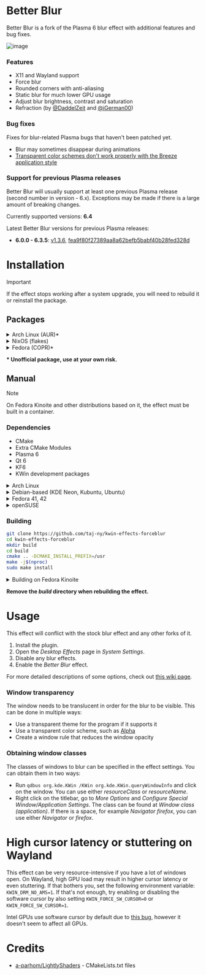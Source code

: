 # Better Blur
Better Blur is a fork of the Plasma 6 blur effect with additional features and bug fixes.

![image](https://github.com/user-attachments/assets/f8a7c618-89b4-485a-b0f8-29dd5f77e3ca)

### Features
- X11 and Wayland support
- Force blur
- Rounded corners with anti-aliasing
- Static blur for much lower GPU usage
- Adjust blur brightness, contrast and saturation
- Refraction (by [@DaddelZeit](https://github.com/DaddelZeit) and [@iGerman00](https://github.com/iGerman00))

### Bug fixes
Fixes for blur-related Plasma bugs that haven't been patched yet.

- Blur may sometimes disappear during animations
- [Transparent color schemes don't work properly with the Breeze application style](https://github.com/taj-ny/kwin-effects-forceblur/pull/38)

### Support for previous Plasma releases
Better Blur will usually support at least one previous Plasma release (second number in version - 6.x). Exceptions may be made if there is a large amount of breaking 
changes.

Currently supported versions: **6.4**

Latest Better Blur versions for previous Plasma releases:
- **6.0.0 - 6.3.5**: [v1.3.6](https://github.com/taj-ny/kwin-effects-forceblur/releases/tag/v1.3.6),
[fea9f80f27389aa8a62befb5babf40b28fed328d](https://github.com/taj-ny/kwin-effects-forceblur/tree/fea9f80f27389aa8a62befb5babf40b28fed328d)

# Installation
> [!IMPORTANT]
> If the effect stops working after a system upgrade, you will need to rebuild it or reinstall the package.

## Packages
<details>
  <summary>Arch Linux (AUR)*</summary>
  <br>

  **Choose *cleanBuild* when reinstalling the package.**

  https://aur.archlinux.org/packages/kwin-effects-forceblur
  ```
  yay -S kwin-effects-forceblur
  ```
</details>
<details>
  <summary>NixOS (flakes)</summary>
  <br>

  ``flake.nix``:
  ```nix
  {
    inputs = {
      nixpkgs.url = "github:nixos/nixpkgs/nixos-unstable";

      kwin-effects-forceblur = {
        url = "github:taj-ny/kwin-effects-forceblur";
        inputs.nixpkgs.follows = "nixpkgs";
      };
    };
  }
  ```

  ```nix
  { inputs, pkgs, ... }:

  {
    environment.systemPackages = [
      inputs.kwin-effects-forceblur.packages.${pkgs.system}.default # Wayland
      inputs.kwin-effects-forceblur.packages.${pkgs.system}.x11 # X11
    ];
  }
  ```
</details>
<details>
  <summary>Fedora (COPR)*</summary>
  <br>

  **This package is usually built against the latest version of KWin available in Fedora's official repositories, with a delay of up to 24 hours due to Fedora's update mechanism using bodhi. If you use a beta/testing/copr/advisory version of KWin, the effect may not work. In that case, you need to either recompile the effect using the instructions below, or rebuild the SRPM using `rpmbuild --rebuild /path/to/srpm.src.rpm`. Uninstall the rpm of the effect before attempting your build.**

  [Repository](https://copr.fedorainfracloud.org/coprs/hazel-bunny/ricing/package/kwin-effects-forceblur/)
  ```
  sudo dnf copr enable hazel-bunny/ricing
  sudo dnf install --refresh kwin-effects-forceblur kwin-effects-forceblur-x11 # Install x11 version only if you use kwin-x11
  ```
</details>

**\* Unofficial package, use at your own risk.**

## Manual
> [!NOTE]
> On Fedora Kinoite and other distributions based on it, the effect must be built in a container.

### Dependencies
- CMake
- Extra CMake Modules
- Plasma 6
- Qt 6
- KF6
- KWin development packages

<details>
  <summary>Arch Linux</summary>
  <br>

  Wayland:
  ```
  sudo pacman -S base-devel git extra-cmake-modules qt6-tools kwin
  ```
  
  X11:
  ```
  sudo pacman -S base-devel git extra-cmake-modules qt6-tools kwin-x11
  ```
</details>

<details>
  <summary>Debian-based (KDE Neon, Kubuntu, Ubuntu)</summary>
  <br>

  Wayland:
  ```
  sudo apt install -y git cmake g++ extra-cmake-modules qt6-tools-dev kwin-dev libkf6configwidgets-dev gettext libkf6crash-dev libkf6globalaccel-dev libkf6kio-dev libkf6service-dev libkf6notifications-dev libkf6kcmutils-dev libkdecorations3-dev libxcb-composite0-dev libxcb-randr0-dev libxcb-shm0-dev
  ```
  
  X11:
  ```
  sudo apt install -y git cmake g++ extra-cmake-modules qt6-tools-dev kwin-x11-dev libkf6configwidgets-dev gettext libkf6crash-dev libkf6globalaccel-dev libkf6kio-dev libkf6service-dev libkf6notifications-dev libkf6kcmutils-dev libkdecorations3-dev libxcb-composite0-dev libxcb-randr0-dev libxcb-shm0-dev
  ```
</details>

<details>
  <summary>Fedora 41, 42</summary>
  <br>

  Wayland:
  ```
  sudo dnf -y install git cmake extra-cmake-modules gcc-g++ kf6-kwindowsystem-devel plasma-workspace-devel libplasma-devel qt6-qtbase-private-devel qt6-qtbase-devel cmake kwin-devel extra-cmake-modules kwin-devel kf6-knotifications-devel kf6-kio-devel kf6-kcrash-devel kf6-ki18n-devel kf6-kguiaddons-devel libepoxy-devel kf6-kglobalaccel-devel kf6-kcmutils-devel kf6-kconfigwidgets-devel kf6-kdeclarative-devel kdecoration-devel kf6-kglobalaccel kf6-kdeclarative libplasma kf6-kio qt6-qtbase kf6-kguiaddons kf6-ki18n wayland-devel libdrm-devel
  ```
  
  X11:
  ```
  sudo dnf -y install git cmake extra-cmake-modules gcc-g++ kf6-kwindowsystem-devel plasma-workspace-devel libplasma-devel qt6-qtbase-private-devel qt6-qtbase-devel cmake extra-cmake-modules kf6-knotifications-devel kf6-kio-devel kf6-kcrash-devel kf6-ki18n-devel kf6-kguiaddons-devel libepoxy-devel kf6-kglobalaccel-devel kf6-kcmutils-devel kf6-kconfigwidgets-devel kf6-kdeclarative-devel kdecoration-devel kf6-kglobalaccel kf6-kdeclarative libplasma kf6-kio qt6-qtbase kf6-kguiaddons kf6-ki18n wayland-devel libdrm-devel kwin-x11-devel
  ```
</details>

<details>
  <summary>openSUSE</summary>
  <br>

  Wayland:
  ```
  sudo zypper in -y git cmake-full gcc-c++ kf6-extra-cmake-modules kcoreaddons-devel kguiaddons-devel kconfigwidgets-devel kwindowsystem-devel ki18n-devel kiconthemes-devel kpackage-devel frameworkintegration-devel kcmutils-devel kirigami2-devel "cmake(KF6Config)" "cmake(KF6CoreAddons)" "cmake(KF6FrameworkIntegration)" "cmake(KF6GuiAddons)" "cmake(KF6I18n)" "cmake(KF6KCMUtils)" "cmake(KF6KirigamiPlatform)" "cmake(KF6WindowSystem)" "cmake(Qt6Core)" "cmake(Qt6DBus)" "cmake(Qt6Quick)" "cmake(Qt6Svg)" "cmake(Qt6Widgets)" "cmake(Qt6Xml)" "cmake(Qt6UiTools)" "cmake(KF6Crash)" "cmake(KF6GlobalAccel)" "cmake(KF6KIO)" "cmake(KF6Service)" "cmake(KF6Notifications)" libepoxy-devel kwin6-devel
  ```
  
  X11:
  ```
  sudo zypper in -y git cmake-full gcc-c++ kf6-extra-cmake-modules kcoreaddons-devel kguiaddons-devel kconfigwidgets-devel kwindowsystem-devel ki18n-devel kiconthemes-devel kpackage-devel frameworkintegration-devel kcmutils-devel kirigami2-devel "cmake(KF6Config)" "cmake(KF6CoreAddons)" "cmake(KF6FrameworkIntegration)" "cmake(KF6GuiAddons)" "cmake(KF6I18n)" "cmake(KF6KCMUtils)" "cmake(KF6KirigamiPlatform)" "cmake(KF6WindowSystem)" "cmake(Qt6Core)" "cmake(Qt6DBus)" "cmake(Qt6Quick)" "cmake(Qt6Svg)" "cmake(Qt6Widgets)" "cmake(Qt6Xml)" "cmake(Qt6UiTools)" "cmake(KF6Crash)" "cmake(KF6GlobalAccel)" "cmake(KF6KIO)" "cmake(KF6Service)" "cmake(KF6Notifications)" libepoxy-devel kwin6-x11-devel
  ```
</details>

### Building
```sh
git clone https://github.com/taj-ny/kwin-effects-forceblur
cd kwin-effects-forceblur
mkdir build
cd build
cmake .. -DCMAKE_INSTALL_PREFIX=/usr
make -j$(nproc)
sudo make install
```

<details>
  <summary>Building on Fedora Kinoite</summary>
  <br>

  ```sh
  # enter container
  git clone https://github.com/taj-ny/kwin-effects-forceblur
  cd kwin-effects-forceblur
  mkdir build
  cd build
  cmake .. -DCMAKE_INSTALL_PREFIX=/usr
  make -j$(nproc)
  cpack -V -G RPM
  exit # exit container
  sudo rpm-ostree install kwin-effects-forceblur/build/kwin-better-blur.rpm
  ```
</details>

**Remove the *build* directory when rebuilding the effect.**

# Usage
This effect will conflict with the stock blur effect and any other forks of it.

1. Install the plugin.
2. Open the *Desktop Effects* page in *System Settings*.
3. Disable any blur effects.
4. Enable the *Better Blur* effect.

For more detailed descriptions of some options, check out [this wiki page](https://github.com/taj-ny/kwin-effects-forceblur/wiki/Configuration).

### Window transparency
The window needs to be translucent in order for the blur to be visible. This can be done in multiple ways:
- Use a transparent theme for the program if it supports it
- Use a transparent color scheme, such as [Alpha](https://store.kde.org/p/1972214)
- Create a window rule that reduces the window opacity

### Obtaining window classes
The classes of windows to blur can be specified in the effect settings. You can obtain them in two ways:
  - Run ``qdbus org.kde.KWin /KWin org.kde.KWin.queryWindowInfo`` and click on the window. You can use either *resourceClass* or *resourceName*.
  - Right click on the titlebar, go to *More Options* and *Configure Special Window/Application Settings*. The class can be found at *Window class (application)*. If there is a space, for example *Navigator firefox*, you can use either *Navigator* or *firefox*.

# High cursor latency or stuttering on Wayland
This effect can be very resource-intensive if you have a lot of windows open. On Wayland, high GPU load may result in higher cursor latency or even stuttering. If that bothers you, set the following environment variable: ``KWIN_DRM_NO_AMS=1``. If that's not enough, try enabling or disabling the software cursor by also setting ``KWIN_FORCE_SW_CURSOR=0`` or ``KWIN_FORCE_SW_CURSOR=1``.

Intel GPUs use software cursor by default due to [this bug](https://gitlab.freedesktop.org/drm/intel/-/issues/9571), however it doesn't seem to affect all GPUs.

# Credits
- [a-parhom/LightlyShaders](https://github.com/a-parhom/LightlyShaders) - CMakeLists.txt files

